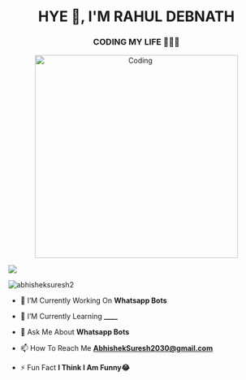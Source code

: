 <h1 align="center">HYE 👻, I'M RAHUL DEBNATH</h1>
<h3 align="center">CODING MY LIFE 🧑🏻‍💻</h3>
</p>
<p align="center">
  <a href="https://media.tenor.com/rePDfDWO3XoAAAAd/hacking.gif">
    <img alt=Coding height="400" src="https://media.tenor.com/rePDfDWO3XoAAAAd/hacking.gif"> 
    </p>
  <a href="https://github.com/Alien-alfa/PublicBot/blob/main/wlogo.svg.png" target="blank"><img align="center" src="https://github.com/Alien-alfa/PublicBot/blob/main/wlogo.svg.png " /></a>
</p>
<p align="left"> <img src="https://komarev.com/ghpvc/?username=abhisheksuresh2&label=Profile%20views&color=0e75b6&style=flat" alt="abhisheksuresh2" /> </p>

- 🔭 I’M Currently Working On **Whatsapp Bots**

- 🌱 I’M Currently Learning **____**

- 💬 Ask Me About **Whatsapp Bots**

- 📫 How To Reach Me **AbhishekSuresh2030@gmail.com**

- ⚡ Fun Fact **I Think I Am Funny😂**
</p>
